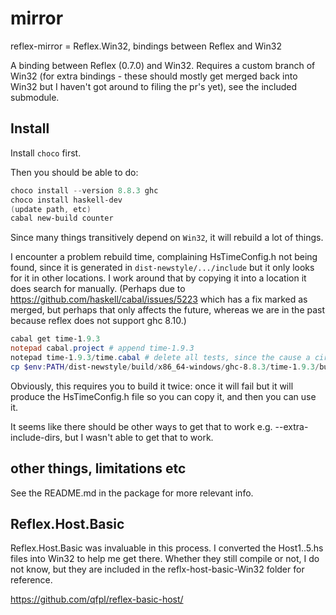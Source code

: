 # mirror
reflex-mirror = Reflex.Win32, bindings between Reflex and Win32

A binding between Reflex (0.7.0) and Win32. Requires a custom branch of Win32 (for extra 
bindings - these should mostly get merged back into Win32 but I haven't got around to 
filing the pr's yet), see the included submodule.

## Install
Install `choco` first.

Then you should be able to do:

```powershell
choco install --version 8.8.3 ghc
choco install haskell-dev
(update path, etc)
cabal new-build counter
```

Since many things transitively depend on `Win32`, it will rebuild a lot of things. 

I encounter a problem rebuild time, complaining HsTimeConfig.h not being found, 
since it is generated in `dist-newstyle/.../include` but it only looks for it in 
other locations. I work around that by copying it into a location it does search 
for manually. (Perhaps due to https://github.com/haskell/cabal/issues/5223 which
has a fix marked as merged, but perhaps that only affects the future, whereas we
are in the past because reflex does not support ghc 8.10.)

```powershell
cabal get time-1.9.3
notepad cabal.project # append time-1.9.3
notepad time-1.9.3/time.cabal # delete all tests, since the cause a circular dependency
cp $env:PATH/dist-newstyle/build/x86_64-windows/ghc-8.8.3/time-1.9.3/build/lib/include/HsTimeConfig.h time-1.9.3/lib/include
```

Obviously, this requires you to build it twice: once it will fail but it will 
produce the HsTimeConfig.h file so you can copy it, and then you can use it.

It seems like there should be other ways to get that to work 
e.g. --extra-include-dirs, but I wasn't able to get that to work.

## other things, limitations etc
See the README.md in the package for more relevant info.

## Reflex.Host.Basic

Reflex.Host.Basic was invaluable in this process. I converted the Host1..5.hs files 
into Win32 to help me get there. Whether they still compile or not, I do not know, 
but they are included in the reflx-host-basic-Win32 folder for reference.

https://github.com/qfpl/reflex-basic-host/
